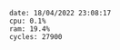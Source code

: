 

                date: 18/04/2022 23:08:17
                cpu: 0.1%
                ram: 19.4%
                cycles: 27900

                         